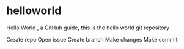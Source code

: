 # helloworld
Hello World , a GitHub guide, this is the hello world git repository

Create repo
Open issue
Create branch
Make changes 
Make commit
